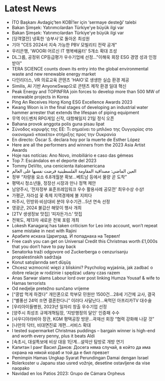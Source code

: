 # Latest News
-  İTO Başkanı Avdagiç’ten KOBİ’ler için ‘sermaye desteği’ talebi
-  Bakan Şimşek: Yatırımcılardan Türkiye'ye büyük ilgi var
-  Bakan Şimşek: Yatırımcılardan Türkiye'ye büyük ilgi var
-  [당객열전] 냉혹한 ‘승부사’로 돌아온 최성원
-  기아 "CES 2024서 지속 가능한 PBV 모빌리티 전략 공개"
-  우리은행, 'WOORI 어르신 IT 행복배움터' 5개소 확대 조성
-  DL그룹, 공정위 CP등급평가 우수기업에 선정…"이해욱 회장 ESG 경영 성과 인정 받아"
-  TERA SCIENCE counts down its entry into the global environmental waste and new renewable energy market
-  다인리더스, VR 의료교육 콘텐츠 'HAIO'로 생생한 실습 환경 제공
-  Similis, AI 기반 AnyoneSwap으로 콘텐츠 제작 환경 일대 혁신
-  Peak Energy and TOPINFRA join forces to develop more than 500 MW of renewable projects in Korea
-  Ping An Receives Hong Kong ESG Excellence Awards 2023
-  Kwang Woon is in the final stages of developing an industrial water hammer arrester that extends the lifespan of piping equipment
-  무역 어드벤처 RPG게임 신작, 대항해일지 21일 정식 오픈
-  Bahana provok anggota polis guna pisau lipat
-  Σύνοδος κορυφής της ΕΕ: Τι σημαίνει το μπλόκο της Ουγγαρίας στο οικονομικό «πακέτο» στήριξης προς την Ουκρανία
-  En directo: Óscar S. declara hoy por la muerte de Esther López
-  Here are all the performers and winners from the 2023 Asia Artist Awards
-  Hoje nas notícias: Ano Novo, imobiliário e caso das gémeas
-  Top 7: Escándalos en el deporte del 2023
-  Tommy DeVito, una cenicienta italoamericana
-  العين الماضي: مصداقية المقاومة الفلسطينية فرضت نفسها على العالم
-  정부 “차량용 요소 6.8개월분 확보…베트남 등에서 물량 곧 도착”
-  평택시 청소년들, 정장선 시장과 만나 정책 제안
-  남양주시, ‘전자정부 표준프레임워크 우수 활용사례 공모전’ 최우수상 수상!
-  가평군, 자라섬 꽃 축제 지역경제에 불 지피다
-  파주시, 민방위·비상대비 분야 우수기관…5년 연속 선정
-  영광군, 2024 불갑산 해맞이 행사 개최
-  [2TV 생생정보 맛집] ‘피자돈가스’ 맛집
-  전북도, 제13차 새로운 전북 포럼 개최
-  Lokesh Kanagaraj has taken criticism for Leo into account, won’t repeat same mistake in next with Rajini
-  Арабите искаха Цариград. И попаднаха на Тервел!
-  Free cash you can get on Universal Credit this Christmas worth £1,000s that you don’t have to pay back
-  Senatorka traži odgovore od Zuckerberga o cenzurisanju propalestinskih sadržaja
-  Konut satışlarında sert düşüş
-  Chcesz wzmocnić więzi z bliskimi? Psycholog wyjaśnia, jak zadbać o dobre relacje w rodzinie i spędzać udany czas razem
-  Anas Sarwar slams Labour lord over post linking Humza Yousaf & wife to Hamas terrorists
-  Od nedjelje pretežno sunčano vrijeme
-  [“콩밥 먹게 하겠다” 개인폰으로 학부모 민원만 1500건…28세 기간제 교사, 결국
-  [“별풍선 24억 쏘면 결혼한다니” 이러다 사달난다…욕먹던 아프리카TV 대수술
-  [우리아이들병원, 2023년 일자리 창출 우수기업 선정
-  [양주시 최성조 규제개혁팀장, ‘지방행정의 달인’ 인증패 수수
-  [사우디아라비아 장관, KGM 평택공장 방문…곽재선 회장 “협력 강화해 나갈 것”
-  [나만의 닥터, 비대면진료 개편…서비스 확대
-  I tested supermarket Christmas puddings – bargain winner is high-end and worth every penny, plus it beats Aldi
-  [속초시, 대설특보에 비상 대응 1단계…설악산 탐방로 개방 연기
-  Капитан I ранг Васил Данов: Досега няма случай, в който да има охрана на някой кораб и той да е бил превзет
-  Pemimpin Hamas Ungkap Syarat Perundingan Damai dengan Israel
-  Rolerkoster u Japanu stao usred vožnje, desetine ostavljene da vise naopako
-  Navidad en los Patios 2023: Grupo de Cámara Orpheus
